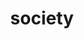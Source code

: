 ---
title: "society"
description: "Some superficial understandings and experiences of human society from walking through the world."
image: "pexels-photo-842339.jpg"
---